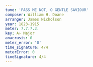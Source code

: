 ```yaml
---
tune: 'PASS ME NOT, O GENTLE SAVIOUR'
composer: William H. Doane
arranger: James Nicholson
year: 1823-1915
meter: 7.7.7.3.
key: A♭ Major
anacrusis: 0
meter_error: '0'
time_signature: 4/4
meterError: 0
timeSignature: 4/4
---
```

